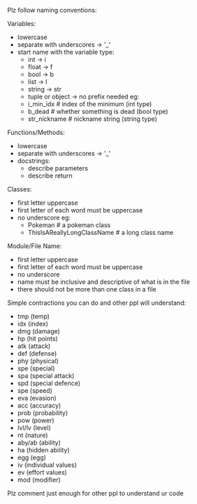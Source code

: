 Plz follow naming conventions:

Variables:
  - lowercase
  - separate with underscores -> '_'
  - start name with the variable type:
    -    int  ->  i
    -  float  ->  f
    -   bool  ->  b
    -   list  ->  l
    - string  ->  str
    - tuple or object -> no prefix needed
  eg:
    - i_min_idx     # index of the minimum (int type)
    - b_dead        # whether something is dead (bool type)
    - str_nickname  # nickname string (string type)
    
Functions/Methods:
  - lowercase
  - separate with underscores -> '_'
  - docstrings:
    - describe parameters
    - describe return
    
Classes:
  - first letter uppercase
  - first letter of each word must be uppercase
  - no underscore 
  eg:
    - Pokeman                     # a pokeman class
    - ThisIsAReallyLongClassName  # a long class name
  
Module/File Name:
  - first letter uppercase
  - first letter of each word must be uppercase
  - no underscore
  - name must be inclusive and descriptive of what is in the file
  - there should not be more than one class in a file
  
Simple contractions you can do and other ppl will understand:
  - tmp (temp)
  - idx (index)
  - dmg (damage)
  - hp (hit points)
  - atk (attack)
  - def (defense)
  - phy (physical)
  - spe (special)
  - spa (special attack)
  - spd (special defence)
  - spe (speed)
  - eva (evasion)
  - acc (accuracy)
  - prob (probability)
  - pow (power)
  - lvl/lv (level)
  - nt (nature)
  - aby/ab (ability)
  - ha (hidden ability)
  - egg (egg)
  - iv (individual values)
  - ev (effort values)
  - mod (modifier)
  
Plz comment just enough for other ppl to understand ur code
